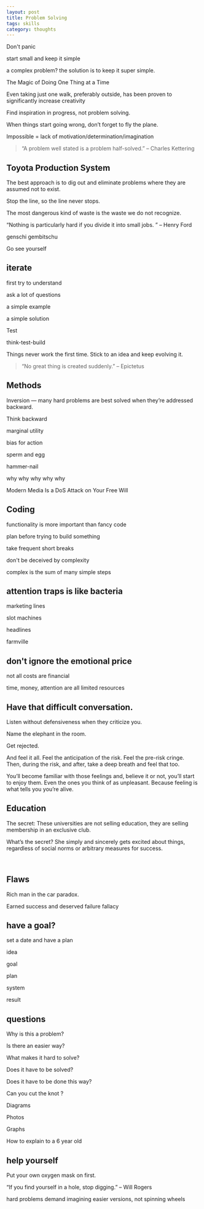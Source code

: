 ```yaml
---
layout: post
title: Problem Solving
tags: skills
category: thoughts
---
```


Don't panic 

start small and keep it simple

a complex problem? the solution is to keep it super simple.

The Magic of Doing One Thing at a Time 

 Even taking just one walk, preferably outside, has been proven to significantly increase creativity 

Find inspiration in progress, not problem solving.

When things start going wrong, don’t forget to fly the plane.

Impossible = lack of motivation/determination/imagination 

> “A problem well stated is a problem half-solved.” – Charles Kettering

## Toyota Production System

The best approach is to dig out and eliminate problems 
where they are assumed not to exist.

Stop the line, so the line never stops.

The most dangerous kind of waste is the waste we do not recognize.

“Nothing is particularly hard if you divide it into small jobs. ” – Henry Ford

genschi gembitschu 

Go see yourself 


## iterate

first try to understand 

ask a lot of questions

a simple example

a simple solution

Test

think-test-build

Things never work the first time. Stick to an idea and keep evolving it.

> “No great thing is created suddenly.” – Epictetus

## Methods

Inversion — many hard problems are best solved when they’re addressed backward. 

Think backward

marginal utility

bias for action

sperm and egg

hammer-nail

why why why why why

Modern Media Is a DoS Attack on Your Free Will

## Coding

functionality is more important than fancy code 

plan before trying to build something

take frequent short breaks 

don't be deceived by complexity 

complex is the sum of many simple steps


## attention traps is like bacteria 

marketing lines

slot machines

headlines

farmville


## don't ignore the emotional price

not all costs are financial

time, money, attention are all limited resources

## Have that difficult conversation. 

Listen without defensiveness when they criticize you. 

Name the elephant in the room. 

Get rejected.

And feel it all. Feel the anticipation of the risk. Feel the pre-risk cringe. Then, during the risk, and after, take a deep breath and feel that too.

You’ll become familiar with those feelings and, believe it or not, you’ll start to enjoy them. Even the ones you think of as unpleasant. Because feeling is what tells you you’re alive.

## Education

The secret: These universities are not selling education, they are selling membership in an exclusive club.

What’s the secret? She simply and sincerely gets excited about things, regardless of social norms or arbitrary measures for success.

​
## Flaws

Rich man in the car paradox.

Earned success and deserved failure fallacy

## have a goal?

set a date and have a plan 

idea 

goal

plan

system

result 


## questions

Why is this a problem?

Is there an easier way?

What makes it hard to solve? 

Does it have to be solved?

Does it have to be done this way?

Can you cut the knot ?

Diagrams

Photos

Graphs 

How to explain to a 6 year old 

## help yourself 

Put your own oxygen mask on first.

“If you find yourself in a hole, stop digging.” – Will Rogers

hard problems demand imagining easier versions, not spinning wheels